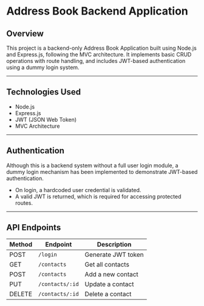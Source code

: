 # Address Book Backend Application

## Overview

This project is a backend-only Address Book Application built using Node.js and Express.js, following the MVC architecture. It implements basic CRUD operations with route handling, and includes JWT-based authentication using a dummy login system.

---

## Technologies Used

- Node.js
- Express.js
- JWT (JSON Web Token)
- MVC Architecture

---

## Authentication

Although this is a backend system without a full user login module, a dummy login mechanism has been implemented to demonstrate JWT-based authentication.  
- On login, a hardcoded user credential is validated.
- A valid JWT is returned, which is required for accessing protected routes.

---

## API Endpoints

| Method | Endpoint         | Description            |
|--------|------------------|------------------------|
| POST   | `/login`         | Generate JWT token     |
| GET    | `/contacts`      | Get all contacts       |
| POST   | `/contacts`      | Add a new contact      |
| PUT    | `/contacts/:id`  | Update a contact       |
| DELETE | `/contacts/:id`  | Delete a contact       |

